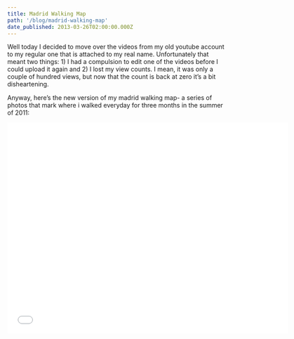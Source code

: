 ```yaml
---
title: Madrid Walking Map
path: '/blog/madrid-walking-map'
date_published: 2013-03-26T02:00:00.000Z
---
```


Well today I decided to move over the videos from my old youtube account to my regular one that is attached to my real name. Unfortunately that meant two things: 1) I had a compulsion to edit one of the videos before I could upload it again and 2) I lost my view counts. I mean, it was only a couple of hundred views, but now that the count is back at zero it’s a bit disheartening.

Anyway, here’s the new version of my madrid walking map- a series of photos that mark where i walked everyday for three months in the summer of 2011:

<iframe width="640" height="480" src="//www.youtube.com/embed/5APMMliIfkU?rel=0" frameborder="0" allowfullscreen></iframe>
